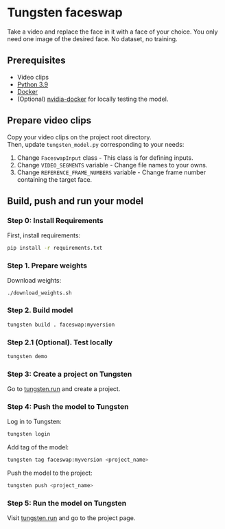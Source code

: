 # Tungsten faceswap 
Take a video and replace the face in it with a face of your choice. You only need one image of the desired face. No dataset, no training.

## Prerequisites

- Video clips
- [Python 3.9](https://www.python.org/downloads/release/python-3913/)
- [Docker](https://docs.docker.com/get-docker/)
- (Optional) [nvidia-docker](https://docs.nvidia.com/datacenter/cloud-native/container-toolkit/latest/install-guide.html#docker) for locally testing the model.


## Prepare video clips
Copy your video clips on the project root directory.  
Then, update `tungsten_model.py` corresponding to your needs:
1. Change `FaceswapInput` class - This class is for defining inputs.
2. Change `VIDEO_SEGMENTS` variable - Change file names to your owns.
3. Change `REFERENCE_FRAME_NUMBERS` variable - Change frame number containing the target face.

## Build, push and run your model

### Step 0: Install Requirements

First, install requirements:

```bash
pip install -r requirements.txt
```

### Step 1. Prepare weights

Download weights:
```
./download_weights.sh
```

### Step 2. Build model

```bash
tungsten build . faceswap:myversion
```

### Step 2.1 (Optional). Test locally

```bash
tungsten demo
```

### Step 3: Create a project on Tungsten

Go to [tungsten.run](https://tungsten.run/new) and create a project.

### Step 4: Push the model to Tungsten

Log in to Tungsten:

```bash
tungsten login
```

Add tag of the model:
```bash
tungsten tag faceswap:myversion <project_name>
```

Push the model to the project:
```bash
tungsten push <project_name>
```

### Step 5: Run the model on Tungsten

Visit [tungsten.run](https://tungsten.run) and go to the project page.
